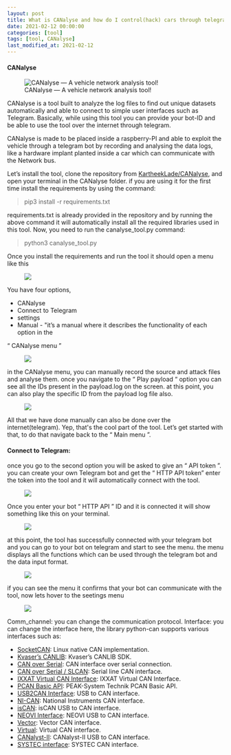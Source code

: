 ```yaml
---
layout: post
title: What is CANalyse and how do I control(hack) cars through telegram? (Part — 1)
date: 2021-02-12 00:00:00
categories: [tool]
tags: [tool, CANalyse]
last_modified_at: 2021-02-12
---
```


#### CANalyse

<figure>
  <img src="\assets/img/blogs/2021-02-12/CANalyse_cover.webp" alt="CANalyse — A vehicle network analysis tool!">
  <figcaption>CANalyse — A vehicle network analysis tool!</figcaption>
</figure>


CANalyse is a tool built to analyze the log files to find out unique datasets automatically and able to connect to simple user interfaces such as Telegram. Basically, while using this tool you can provide your bot-ID and be able to use the tool over the internet through telegram.

CANalyse is made to be placed inside a raspberry-PI and able to exploit the vehicle through a telegram bot by recording and analysing the data logs, like a hardware implant planted inside a car which can communicate with the Network bus.

Let’s install the tool, clone the repository from [KartheekLade/CANalyse](https://github.com/KartheekLade/CANalyse), and open your terminal in the CANalyse folder. if you are using it for the first time install the requirements by using the command:

> pip3 install -r requirements.txt

requirements.txt is already provided in the repository and by running the above command it will automatically install all the required libraries used in this tool. Now, you need to run the canalyse_tool.py command:

> python3 canalyse_tool.py

Once you install the requirements and run the tool it should open a menu like this

<figure>
  <img src="\assets\img\blogs\2021-02-12\starting the tool.gif">
</figure>

You have four options,

* CANalyse
* Connect to Telegram
* settings
* Manual - "it’s a manual where it describes the functionality of each option in the


“ CANalyse menu ”

<figure>
  <img src="\assets\img\blogs\2021-02-12\CANalyse options.webp">
</figure>

in the CANalyse menu, you can manually record the source and attack files and analyse them. once you navigate to the “ Play payload “ option you can see all the IDs present in the payload.log on the screen. at this point, you can also play the specific ID from the payload log file also.


<figure>
  <img src="\assets\img\blogs\2021-02-12\payload play options.webp">
</figure>

All that we have done manually can also be done over the internet(telegram). Yep, that's the cool part of the tool. Let’s get started with that, to do that navigate back to the “ Main menu ”.

#### Connect to Telegram:

once you go to the second option you will be asked to give an “ API token ”. you can create your own Telegram bot and get the “ HTTP API token” enter the token into the tool and it will automatically connect with the tool.


<figure>
  <img src="\assets\img\blogs\2021-02-12\Telegram API token.webp">
</figure>

Once you enter your bot “ HTTP API ” ID and it is connected it will show something like this on your terminal.

<figure>
  <img src="\assets\img\blogs\2021-02-12\bot connection with tool.webp">
</figure>

at this point, the tool has successfully connected with your telegram bot and you can go to your bot on telegram and start to see the menu. the menu displays all the functions which can be used through the telegram bot and the data input format.

<figure>
  <img src="\assets\img\blogs\2021-02-12\response on telegram.webp">
</figure>

if you can see the menu it confirms that your bot can communicate with the tool, now lets hover to the seetings menu


<figure>
  <img src="\assets\img\blogs\2021-02-12\CANalyse settings.webp">
</figure>

Comm_channel: you can change the communication protocol.
Interface: you can change the interface here, the library python-can supports various interfaces such as:



- [SocketCAN](https://python-can.readthedocs.io/en/stable/interfaces.html#socketcan): Linux native CAN implementation.
- [Kvaser’s CANLIB](https://python-can.readthedocs.io/en/stable/interfaces.html#kvaser): Kvaser’s CANLIB SDK.
- [CAN over Serial](https://python-can.readthedocs.io/en/stable/interfaces.html#can-serial): CAN interface over serial connection.
- [CAN over Serial / SLCAN](https://python-can.readthedocs.io/en/stable/interfaces.html#slcan): Serial line CAN interface.
- [IXXAT Virtual CAN Interface](https://python-can.readthedocs.io/en/stable/interfaces.html#ixxat): IXXAT Virtual CAN Interface.
- [PCAN Basic API](https://python-can.readthedocs.io/en/stable/interfaces.html#pcan-basic-api): PEAK-System Technik PCAN Basic API.
- [USB2CAN Interface](https://python-can.readthedocs.io/en/stable/interfaces.html#usb2can): USB to CAN interface.
- [NI-CAN](https://python-can.readthedocs.io/en/stable/interfaces.html#ni-can): National Instruments CAN interface.
- [isCAN](https://python-can.readthedocs.io/en/stable/interfaces.html#iscan): isCAN USB to CAN interface.
- [NEOVI Interface](https://python-can.readthedocs.io/en/stable/interfaces.html#neovi): NEOVI USB to CAN interface.
- [Vector](https://python-can.readthedocs.io/en/stable/interfaces.html#vector): Vector CAN interface.
- [Virtual](https://python-can.readthedocs.io/en/stable/interfaces.html#virtual): Virtual CAN interface.
- [CANalyst-II](https://python-can.readthedocs.io/en/stable/interfaces.html#canalyst-ii): CANalyst-II USB to CAN interface.
- [SYSTEC interface](https://python-can.readthedocs.io/en/stable/interfaces.html#systec): SYSTEC CAN interface.
